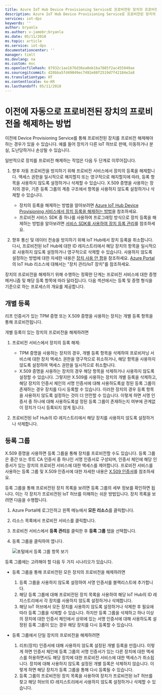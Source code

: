 ```yaml
---
title: Azure IoT Hub Device Provisioning Service로 프로비전된 장치의 프로비전을 해제하는 방법 | Microsoft Docs
description: Azure IoT Hub Device Provisioning Service로 프로비전된 장치의 프로비전을 해제하는 방법
services: iot-dps
keywords: ''
author: bryanla
ms.author: v-jamebr;bryanla
ms.date: 05/11/2018
ms.topic: article
ms.service: iot-dps
documentationcenter: ''
manager: timlt
ms.devlang: na
ms.custom: mvc
ms.openlocfilehash: 87932c1ae1676d36ea0eb1ba7885f2ac455949ae
ms.sourcegitcommit: d28bba5fd49049ec7492e88f2519d7f42184e3a8
ms.translationtype: HT
ms.contentlocale: ko-KR
ms.lasthandoff: 05/11/2018
---
```

# <a name="how-to-deprovision-devices-that-were-previously-auto-provisioned"></a>이전에 자동으로 프로비전된 장치의 프로비전을 해제하는 방법 

이전에 Device Provisioning Service를 통해 프로비전된 장치를 프로비전 해제해야 하는 경우가 있을 수 있습니다. 예를 들어 장치가 다른 IoT 허브로 판매, 이동하거나 분실, 도난당하거나 손상될 수 있습니다. 

일반적으로 장치를 프로비전 해제하는 작업은 다음 두 단계로 이루어집니다.

1. 향후 자동 프로비전을 방지하기 위해 프로비전 서비스에서 장치의 등록을 해제합니다. 액세스 권한을 일시적으로 해지할지 또는 영구적으로 해지할지에 따라, 등록 항목을 사용하지 않도록 설정하거나 삭제할 수 있습니다. X.509 증명을 사용하는 장치의 경우, 기존 등록 그룹의 계층 구조에서 항목을 사용하지 않도록 설정하거나 삭제할 수 있습니다.  
 
   - 장치의 등록을 해제하는 방법을 알아보려면 [Azure IoT Hub Device Provisioning 서비스에서 장치 등록을 해제하는 방법](how-to-revoke-device-access-portal.md)을 참조하세요.
   - 프로비전 서비스 SDK 중 하나를 사용하여 프로그래밍 방식으로 장치 등록을 해제하는 방법을 알아보려면 [서비스 SDK를 사용하여 장치 등록 관리](how-to-manage-enrollments-sdks.md)를 참조하세요.

2. 향후 통신 및 데이터 전송을 방지하기 위해 IoT Hub에서 장치 등록을 취소합니다. 다시, 프로비전된 IoT Hub에 대한 ID 레지스트리에서 해당 장치의 항목을 일시적으로 사용하지 않도록 설정하거나 영구적으로 삭제할 수 있습니다. 사용하지 않도록 설정하는 방법에 대한 자세한 내용은 [장치 사용 안 함](/azure/iot-hub/iot-hub-devguide-identity-registry#disable-devices)을 참조하세요. [Azure Portal](https://portal.azure.com)의 IoT Hub 리소스에 대해서는 "장치 관리/IoT 장치"를 참조하세요.

장치의 프로비전을 해제하기 위해 수행하는 정확한 단계는 프로비전 서비스에 대한 증명 메커니즘 및 해당 등록 항목에 따라 달라집니다. 다음 섹션에서는 등록 및 증명 형식을 기준으로 하는 프로세스의 개요를 제공합니다.

## <a name="individual-enrollments"></a>개별 등록
리프 인증서가 있는 TPM 증명 또는 X.509 증명을 사용하는 장치는 개별 등록 항목을 통해 프로비전됩니다. 

개별 등록이 있는 장치의 프로비전을 해제하려면 

1. 프로비전 서비스에서 장치의 등록 해제:

   - TPM 증명을 사용하는 장치의 경우, 개별 등록 항목을 삭제하여 프로비저닝 서비스에 대한 장치 액세스 권한을 영구적으로 취소하거나, 해당 항목을 사용하지 않도록 설정하여 액세스 권한을 일시적으로 취소합니다. 
   - X.509 증명을 사용하는 장치의 경우 해당 항목을 삭제하거나 사용하지 않도록 설정할 수 있습니다. 그렇지만 X.509를 사용하는 장치의 개별 등록을 삭제하고, 해당 장치의 인증서 체인의 서명 인증서에 대해 사용하도록설 정된 등록 그룹이 존재하는 경우 장치를 다시 등록할 수 있습니다. 이러한 장치의 경우 등록 항목을 사용하지 않도록 설정하는 것이 더 안전할 수 있습니다. 이렇게 하면 서명 인증서 중 하나에 대해 사용하도록설 정된 등록 그룹이 존재하는지 여부에 관계없이 장치가 다시 등록되지 않게 됩니다.

2. 프로비전된 IoT Hub의 ID 레지스트리에서 해당 장치를 사용하지 않도록 설정하거나 삭제합니다. 


## <a name="enrollment-groups"></a>등록 그룹
X.509 증명을 사용하면 등록 그룹을 통해 장치를 프로비전할 수도 있습니다. 등록 그룹은 중간 또는 루트 CA 인증서 중 하나인 서명 인증서로 구성되며, 인증서 체인에 해당 인증서가 있는 장치의 프로비전 서비스에 대한 액세스를 제어합니다. 프로비전 서비스를 사용하는 등록 그룹 및 X.509 인증서에 대한 자세한 내용은 [X.509 인증서](concepts-security.md#x509-certificates)를 참조하세요. 

등록 그룹을 통해 프로비전된 장치 목록을 보려면 등록 그룹의 세부 정보를 확인하면 됩니다. 이는 각 장치가 프로비전된 IoT 허브를 이해하는 쉬운 방법입니다. 장치 목록을 보려면 다음을 수행합니다. 

1. Azure Portal에 로그인하고 왼쪽 메뉴에서 **모든 리소스**를 클릭합니다.
2. 리소스 목록에서 프로비전 서비스를 클릭합니다.
3. 프로비전 서비스에서 **등록 관리**를 클릭한 후 **등록 그룹** 탭을 선택합니다.
4. 등록 그룹을 클릭하여 엽니다.

   ![포털에서 등록 그룹 항목 보기](./media/how-to-unprovision-devices/view-enrollment-group.png)

등록 그룹에는 고려해야 할 다음 두 가지 시나리오가 있습니다.

- 등록 그룹을 통해 프로비전된 모든 장치의 프로비전을 해제하려면
  1. 등록 그룹을 사용하지 않도록 설정하여 서명 인증서를 블랙리스트에 추가합니다. 
  2. 해당 등록 그룹에 대해 프로비전된 장치 목록을 사용하여 해당 IoT Hub의 ID 레지스트리에서 각 장치를 사용하지 않도록 설정하거나 삭제합니다. 
  3. 해당 IoT 허브에서 모든 장치를 사용하지 않도록 설정하거나 삭제한 후 필요에 따라 등록 그룹을 삭제할 수 있습니다. 하지만 등록 그룹을 삭제하고 하나 이상의 장치에 대한 인증서 체인에서 상위에 있는 서명 인증서에 대해 사용하도록 설정된 등록 그룹이 있는 경우 해당 장치를 다시 등록할 수 있습니다. 

- 등록 그룹에서 단일 장치의 프로비전을 해제하려면
  1. 리프(장치) 인증서에 대해 사용하지 않도록 설정된 개별 등록을 만듭니다. 이렇게 하면 인증서 체인에 등록 그룹의 서명 인증서가 있는 다른 장치에 대한 액세스를 허용하면서도 해당 장치에 대한 프로비전 서비스에 대한 액세스가 취소됩니다. 장치에 대해 사용하지 않도록 설정된 개별 등록은 삭제하지 않습니다. 이렇게 하면 해당 장치가 등록 그룹을 통해 다시 등록될 수 있습니다. 
  2. 등록 그룹의 프로비전된 장치 목록을 사용하여 장치가 프로비전된 IoT 허브를 찾고 해당 허브의 ID 레지스트리에서 사용하지 않도록 설정하거나 삭제할 수 있습니다. 
  
  










